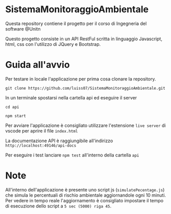 # SistemaMonitoraggioAmbientale
Questa repository contiene il progetto per il corso di Ingegneria del software @Unitn

Questo progetto consiste in un API RestFul scritta in linguaggio Javascript, html, css con l'utilizzo di JQuery e Bootstrap.

# Guida all'avvio
Per testare in locale l'applicazione per prima cosa clonare la repository.

``` git clone https://github.com/luiss07/SistemaMonitoraggioAmbientale.git ```

In un terminale spostarsi nella cartella api ed eseguire il server

``` cd api ```

``` npm start ```

Per avviare l'applicazione è consigliato utilizzare l'estensione ``` live server ``` di vscode per aprire il file ``` index.html ```

La documentazione API è raggiungibile all'indirizzo ``` http://localhost:49146/api-docs ```

Per eseguire i test lanciare ``` npm test ``` all'interno della cartella ``` api ```

# Note 
All'interno dell'applicazione è presente uno script js (``` simulatePecentage.js ```) che simula le percentuali di rischio ambientale aggiornandole ogni 10 minuti. Per vedere in tempo reale l'aggiornamento è consigliato impostare il tempo di esecuzione dello script a ``` 5 sec (5000) riga 45 ```.